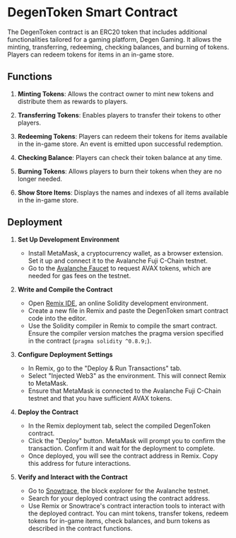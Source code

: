 # DegenToken Smart Contract

The DegenToken contract is an ERC20 token that includes additional functionalities tailored for a gaming platform, Degen Gaming. It allows the minting, transferring, redeeming, checking balances, and burning of tokens. Players can redeem tokens for items in an in-game store.

## Functions

1. **Minting Tokens**: Allows the contract owner to mint new tokens and distribute them as rewards to players.

2. **Transferring Tokens**: Enables players to transfer their tokens to other players.

3. **Redeeming Tokens**: Players can redeem their tokens for items available in the in-game store. An event is emitted upon successful redemption.

4. **Checking Balance**: Players can check their token balance at any time.

5. **Burning Tokens**: Allows players to burn their tokens when they are no longer needed.

6. **Show Store Items**: Displays the names and indexes of all items available in the in-game store.

## Deployment

1. **Set Up Development Environment**
   - Install MetaMask, a cryptocurrency wallet, as a browser extension. Set it up and connect it to the Avalanche Fuji C-Chain testnet.
   - Go to the [Avalanche Faucet](https://core.app/tools/testnet-faucet/?subnet=c&token=c) to request AVAX tokens, which are needed for gas fees on the testnet.

2. **Write and Compile the Contract**
   - Open [Remix IDE](https://remix.ethereum.org/), an online Solidity development environment.
   - Create a new file in Remix and paste the DegenToken smart contract code into the editor.
   - Use the Solidity compiler in Remix to compile the smart contract. Ensure the compiler version matches the pragma version specified in the contract (`pragma solidity ^0.8.9;`).

3. **Configure Deployment Settings**
   - In Remix, go to the "Deploy & Run Transactions" tab.
   - Select "Injected Web3" as the environment. This will connect Remix to MetaMask.
   - Ensure that MetaMask is connected to the Avalanche Fuji C-Chain testnet and that you have sufficient AVAX tokens.

4. **Deploy the Contract**
   - In the Remix deployment tab, select the compiled DegenToken contract.
   - Click the "Deploy" button. MetaMask will prompt you to confirm the transaction. Confirm it and wait for the deployment to complete.
   - Once deployed, you will see the contract address in Remix. Copy this address for future interactions.

5. **Verify and Interact with the Contract**
   - Go to [Snowtrace](https://testnet.snowtrace.io/), the block explorer for the Avalanche testnet.
   - Search for your deployed contract using the contract address.
   - Use Remix or Snowtrace's contract interaction tools to interact with the deployed contract. You can mint tokens, transfer tokens, redeem tokens for in-game items, check balances, and burn tokens as described in the contract functions.
